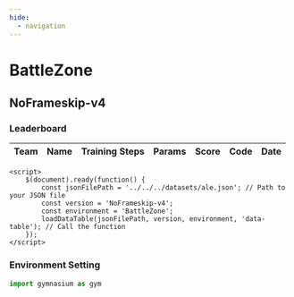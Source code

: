 ```yaml
---
hide:
  - navigation
---
```



# **BattleZone**
## **NoFrameskip-v4**
### Leaderboard
<div>
    <script src="../../../assets/javascripts/jquery-3.7.0.min.js"></script>
    <table id="data-table" class="display" style="width:100%">
        <thead>
            <tr>
                <th>Team</th>
                <th>Name</th>
                <!-- <th>Version</th> -->
                <th>Training Steps</th>
                <th>Params</th>
                <th>Score</th>
                <th>Code</th>
                <th>Date</th>
            </tr>
        </thead>
        <tbody>
        </tbody>
    </table>

    <script>
        $(document).ready(function() {
            const jsonFilePath = '../../../datasets/ale.json'; // Path to your JSON file
            const version = 'NoFrameskip-v4';
            const environment = 'BattleZone';
            loadDataTable(jsonFilePath, version, environment, 'data-table'); // Call the function
        });
    </script>
</div>

### Environment Setting
``` py
import gymnasium as gym
```
